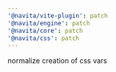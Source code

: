 ```yaml
---
'@navita/vite-plugin': patch
'@navita/engine': patch
'@navita/core': patch
'@navita/css': patch
---
```


normalize creation of css vars

